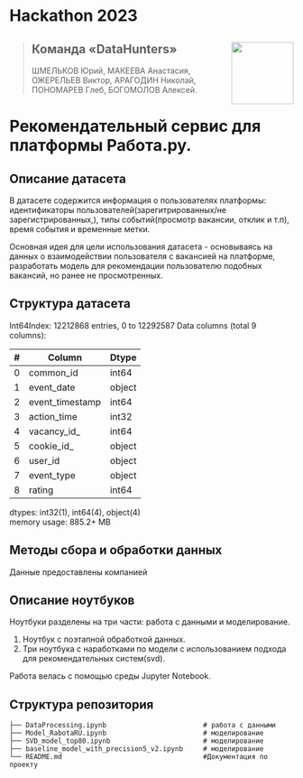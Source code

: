# Hackathon 2023 

><img align="right" width="110" height="110" src="https://user-images.githubusercontent.com/78375128/209393192-0b0016f6-a7ba-497d-a1e5-14df769c4816.png">
>
>## Команда «DataHunters»
>
>ШМЕЛЬКОВ Юрий, МАКЕЕВА Анастасия, ОЖЕРЕЛЬЕВ Виктор, АРАГОДИН Николай, ПОНОМАРЕВ Глеб, БОГОМОЛОВ Алексей.

# Рекомендательный сервис для платформы Работа.ру.

## Описание датасета

В датасете содержится информация о пользователях платформы: идентификаторы пользователей(зарегитрированных/не зарегистрированных,), типы событий(просмотр вакансии, отклик и т.п), время события и временные метки.

Основная идея для цели использования датасета - основываясь на данных о взаимодействии пользователя с вакансией на платформе, разработать модель для рекомендации пользователю подобных вакансий, но ранее не просмотренных. 

## Структура датасета

Int64Index: 12212868 entries, 0 to 12292587
Data columns (total 9 columns):

| # | Column | Dtype |
|------|------|------|
| 0  | common_id       | int64   |
| 1  | event_date      | object  |
| 2  | event_timestamp | int64   |
| 3  | action_time     | int32   |
| 4  | vacancy_id_     | int64   |
| 5  | cookie_id_      | object  |
| 6  | user_id         | object |
| 7  | event_type      | object |
| 8  | rating          | int64   |
dtypes: int32(1), int64(4), object(4)\
memory usage: 885.2+ MB

## Методы сбора и обработки данных
Данные предоставлены компанией

## Описание ноутбуков

Ноутбуки разделены на три части: работа с данными и моделирование.

1. Ноутбук с поэтапной обработкой данных.
2. Три ноутбука с наработками по модели с использованием подхода для рекомендательных систем(svd).

Работа велась с помощью среды Jupyter Notebook.

## Структура репозитория

    ├── DataProcessing.ipynb                        # работа с данными
    ├── Model_RabotaRU.ipynb                        # моделирование
    ├── SVD_model_top80.ipynb                       # моделирование
    ├── baseline_model_with_precision5_v2.ipynb     # моделирование
    └── README.md                                   #Документация по проекту

